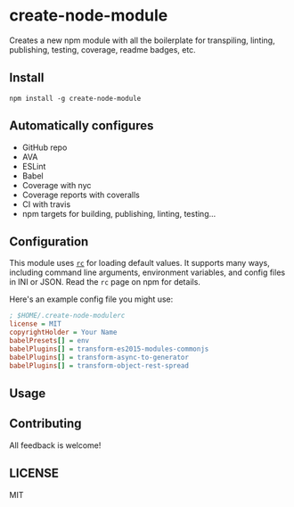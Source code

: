 # create-node-module
Creates a new npm module with all the boilerplate for transpiling, linting, publishing, testing, coverage, readme badges, etc.

## Install

    npm install -g create-node-module

## Automatically configures

- GitHub repo
- AVA
- ESLint
- Babel
- Coverage with nyc
- Coverage reports with coveralls
- CI with travis
- npm targets for building, publishing, linting, testing...

## Configuration

This module uses [`rc`](https://www.npmjs.com/package/rc) for loading default values. It supports many ways, including command line arguments, environment variables, and config files in INI or JSON. Read the `rc` page on npm for details.

Here's an example config file you might use:

```ini
; $HOME/.create-node-modulerc
license = MIT
copyrightHolder = Your Name
babelPresets[] = env
babelPlugins[] = transform-es2015-modules-commonjs
babelPlugins[] = transform-async-to-generator
babelPlugins[] = transform-object-rest-spread
```

## Usage


## Contributing

All feedback is welcome!

## LICENSE

MIT
